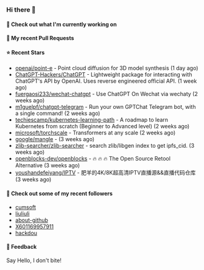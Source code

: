 ### Hi there 👋

#### 👷 Check out what I'm currently working on

#### 🔨 My recent Pull Requests


#### ⭐ Recent Stars

- [openai/point-e](https://github.com/openai/point-e) - Point cloud diffusion for 3D model synthesis (1 day ago)
- [ChatGPT-Hackers/ChatGPT](https://github.com/ChatGPT-Hackers/ChatGPT) - Lightweight package for interacting with ChatGPT&#39;s API by OpenAI. Uses reverse engineered official API. (1 week ago)
- [fuergaosi233/wechat-chatgpt](https://github.com/fuergaosi233/wechat-chatgpt) - Use ChatGPT On Wechat via wechaty (2 weeks ago)
- [m1guelpf/chatgpt-telegram](https://github.com/m1guelpf/chatgpt-telegram) - Run your own GPTChat Telegram bot, with a single command! (2 weeks ago)
- [techiescamp/kubernetes-learning-path](https://github.com/techiescamp/kubernetes-learning-path) - A roadmap to learn Kubernetes from scratch (Beginner to Advanced level) (2 weeks ago)
- [microsoft/torchscale](https://github.com/microsoft/torchscale) - Transformers at any scale (2 weeks ago)
- [google/mangle](https://github.com/google/mangle) -  (3 weeks ago)
- [zlib-searcher/zlib-searcher](https://github.com/zlib-searcher/zlib-searcher) - search zlib/libgen index to get ipfs_cid. (3 weeks ago)
- [openblocks-dev/openblocks](https://github.com/openblocks-dev/openblocks) - 🔥 🔥 🔥 The Open Source Retool Alternative (3 weeks ago)
- [youshandefeiyang/IPTV](https://github.com/youshandefeiyang/IPTV) - 肥羊的4K/8K超高清IPTV直播源&amp;&amp;直播代码仓库 (3 weeks ago)

#### 👯 Check out some of my recent followers

- [cumsoft](https://github.com/cumsoft)
- [liuliuli](https://github.com/liuliuli)
- [about-github](https://github.com/about-github)
- [X601169957911](https://github.com/X601169957911)
- [hackdou](https://github.com/hackdou)

#### 💬 Feedback

Say Hello, I don't bite!